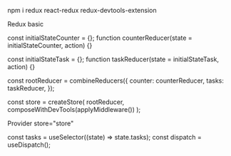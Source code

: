 npm i redux react-redux redux-devtools-extension

Redux basic

const initialStateCounter = {};
function counterReducer(state = initialStateCounter, action) {}

const initialStateTask = {};
function taskReducer(state = initialStateTask, action) {}


const rootReducer = combineReducers({
  counter: counterReducer,
  tasks: taskReducer,
});


const store = createStore(
  rootReducer,
  composeWithDevTools(applyMiddleware())
);

Provider store="store"


const tasks = useSelector((state) => state.tasks);
const dispatch = useDispatch();